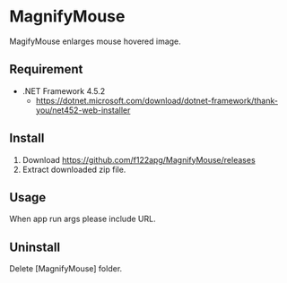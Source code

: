 # MagnifyMouse

MagifyMouse enlarges mouse hovered image.

## Requirement

- .NET Framework 4.5.2
   - https://dotnet.microsoft.com/download/dotnet-framework/thank-you/net452-web-installer

## Install

1. Download https://github.com/f122apg/MagnifyMouse/releases 
2. Extract downloaded zip file.

## Usage

When app run args please include URL.

## Uninstall

Delete [MagnifyMouse] folder.
